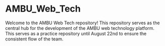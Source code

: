 # AMBU_Web_Tech
Welcome to the AMBU Web Tech repository! This repository serves as the central hub for the development of the AMBU web technology platform. This serves as a practice repository until August 22nd to ensure the consistent flow of the team.
